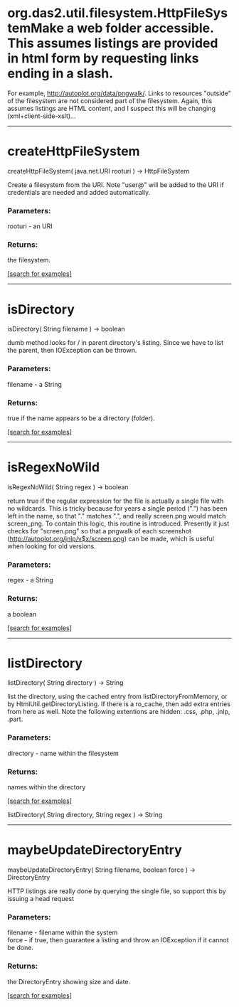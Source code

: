 # org.das2.util.filesystem.HttpFileSystemMake a web folder accessible.  This assumes listings are provided in html form by requesting links ending in a slash.
 For example, http://autoplot.org/data/pngwalk/.  Links to resources "outside" of the filesystem are not considered part of
 the filesystem.  Again, this assumes listings are HTML content, and I suspect this will be changing (xml+client-side-xslt)...
***
<a name="createHttpFileSystem"></a>
# createHttpFileSystem
createHttpFileSystem( java.net.URI rooturi ) &rarr; HttpFileSystem

Create a filesystem from the URI.  Note "user@" will be added to the 
 URI if credentials are needed and added automatically.

### Parameters:
rooturi - an URI

### Returns:
the filesystem.

<a href="https://github.com/autoplot/dev/search?q=createHttpFileSystem&unscoped_q=createHttpFileSystem">[search for examples]</a>

***
<a name="isDirectory"></a>
# isDirectory
isDirectory( String filename ) &rarr; boolean

dumb method looks for / in parent directory's listing.  Since we have
 to list the parent, then IOException can be thrown.

### Parameters:
filename - a String

### Returns:
true if the name appears to be a directory (folder).

<a href="https://github.com/autoplot/dev/search?q=isDirectory&unscoped_q=isDirectory">[search for examples]</a>

***
<a name="isRegexNoWild"></a>
# isRegexNoWild
isRegexNoWild( String regex ) &rarr; boolean

return true if the regular expression for the file is actually a single
 file with no wildcards.  This is tricky because for years a single period
 (".") has been left in the name, so that "." matches ".", and really 
 screen.png would match screen_png.  To contain this logic, this routine
 is introduced.  Presently it just checks for "screen.png" so that a 
 pngwalk of each screenshot (http://autoplot.org/jnlp/v$x/screen.png) can
 be made, which is useful when looking for old versions.

### Parameters:
regex - a String

### Returns:
a boolean


<a href="https://github.com/autoplot/dev/search?q=isRegexNoWild&unscoped_q=isRegexNoWild">[search for examples]</a>

***
<a name="listDirectory"></a>
# listDirectory
listDirectory( String directory ) &rarr; String

list the directory, using the cached entry from listDirectoryFromMemory, or
 by HtmlUtil.getDirectoryListing.  If there is a ro_cache, then add extra entries from here as well.
 Note the following extentions are hidden: .css, .php, .jnlp, .part.

### Parameters:
directory - name within the filesystem

### Returns:
names within the directory

<a href="https://github.com/autoplot/dev/search?q=listDirectory&unscoped_q=listDirectory">[search for examples]</a>

listDirectory( String directory, String regex ) &rarr; String<br>
***
<a name="maybeUpdateDirectoryEntry"></a>
# maybeUpdateDirectoryEntry
maybeUpdateDirectoryEntry( String filename, boolean force ) &rarr; DirectoryEntry

HTTP listings are really done by querying the single file, so support this by issuing a head request

### Parameters:
filename - filename within the system
<br>force - if true, then guarantee a listing and throw an IOException if it cannot be done.

### Returns:
the DirectoryEntry showing size and date.

<a href="https://github.com/autoplot/dev/search?q=maybeUpdateDirectoryEntry&unscoped_q=maybeUpdateDirectoryEntry">[search for examples]</a>

